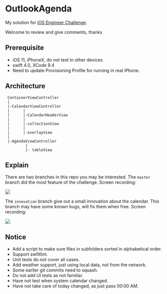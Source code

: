 # OutlookAgenda  
My solution for [iOS Engineer Challenge](https://github.com/outlook/jobs/blob/master/instructions/ios/ios-engineer.md).  

Welcome to review and give comments, thanks

## Prerequisite
- iOS 11, iPhoneX, do not test in other devices
- swift 4.0, XCode 9.4
- Need to update Provisioning Profile for running in real iPhone.


## Architecture
```
 ContainerViewController
 |
 |-CalendarViewController
 |      |
 |      |-CalendarHeaderView
 |      |
 |      |-collectionView
 |      |
 |      |-overlayView
 |
 |-AgendaViewController
 		 |
 		 |- tableView
 ```
 
## Explain
There are two branches in this repo you may be interested. 
The `master` branch did the most feature of the challenge. Screen recording:  

![](ScreenRecord/master.gif)  


The `innovation` branch give out a small innovation about the calendar. This branch may have some known bugs, will fix them when free. Screen recording:  

![](ScreenRecord/innovation.gif)  
 
 ## Notice
 - Add a script to make sure files in subfolders sorted in alphabetical order.
 - Support swfitlint.
 - Unit tests do not cover all cases.
 - Add weather support, just using local data, not from the network.
 - Some earlier git commits need to squash.
 - Do not add UI tests as not familiar.
 - Have not test when system calendar changed.
 - Have not take care of today changed, as just pass 00:00 AM.
 
